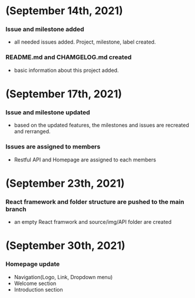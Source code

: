 # (September 14th, 2021)

### Issue and milestone added
- all needed issues added. Project, milestone, label created.

### README.md and CHAMGELOG.md created
- basic information about this project added.


# (September 17th, 2021)

### Issue and milestone updated
- based on the updated features, the milestones and issues are recreated and rerranged.

### Issues are assigned to members
- Restful API and Homepage are assigned to each members

# (September 23th, 2021)

### React framework and folder structure are pushed to the main branch
- an empty React framwork and source/img/API folder are created

# (September 30th, 2021)

### Homepage update
- Navigation(Logo, Link, Dropdown menu)
- Welcome section
- Introduction section
